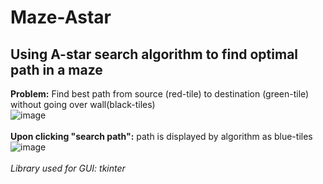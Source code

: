 # Maze-Astar
## Using A-star search algorithm to find optimal path in a maze<br>
**Problem:** Find best path from source (red-tile) to destination (green-tile) without going over wall(black-tiles)<br>
![image](https://user-images.githubusercontent.com/73568701/126738475-ba2142da-58fc-470b-a172-3ecf35cee702.png)
<br>
<br>**Upon clicking "search path":** path is displayed by algorithm as blue-tiles<br>
![image](https://user-images.githubusercontent.com/73568701/126738509-0fcea969-e194-4f63-b92b-61d134bd5700.png)
<br><br>
*Library used for GUI: tkinter*
